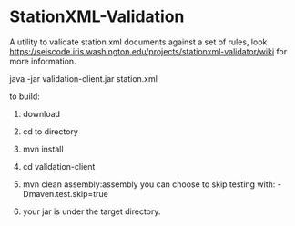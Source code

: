 # StationXML-Validation

A utility to validate station xml documents against a set of rules, look https://seiscode.iris.washington.edu/projects/stationxml-validator/wiki for more information.

java -jar validation-client.jar station.xml

to build:

1. download

2. cd to directory 

3. mvn install


4. cd validation-client

5. mvn clean assembly:assembly you can choose to skip testing with: -Dmaven.test.skip=true

4. your jar is under the target directory.

